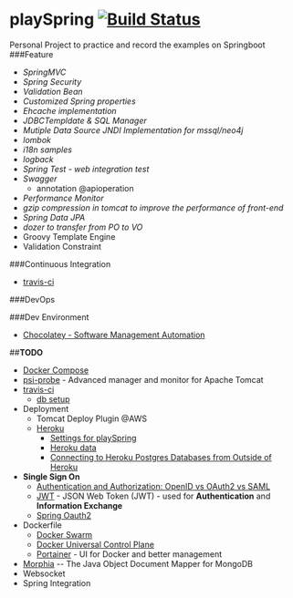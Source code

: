 # playSpring [![Build Status](https://travis-ci.org/Prussia/playSpring.svg?branch=master)](https://travis-ci.org/Prussia/playSpring)
Personal Project to practice and record the examples on Springboot
###Feature
- *SpringMVC*
- *Spring Security*  
- *Validation Bean* 
- *Customized Spring properties*
- *Ehcache implementation* 
- *JDBCTempldate & SQL Manager* 
- *Mutiple Data Source JNDI Implementation for mssql/neo4j*
- *lombok*
- *i18n samples*
- *logback*
- *Spring Test - web integration test*
- *Swagger* 
	* annotation @apioperation
- *Performance Monitor* 
- *gzip compression in tomcat to improve the performance of front-end*
- *Spring Data JPA*
- *dozer to transfer from PO to VO* 
- Groovy Template Engine
- Validation Constraint

###Continuous Integration
- [travis-ci](https://travis-ci.org/)

###DevOps

###Dev Environment
- [Chocolatey - Software Management Automation](https://chocolatey.org/install)

##**TODO**
- [Docker Compose](https://github.com/Prussia/playSpring/tree/master/container/playSpring)
- [psi-probe](https://github.com/psi-probe/psi-probe/releases) - Advanced manager and monitor for Apache Tomcat
- [travis-ci](https://travis-ci.org/)
	- [db setup](https://docs.travis-ci.com/user/database-setup/)
- Deployment
	- Tomcat Deploy Plugin @AWS
	* [Heroku](https://docs.travis-ci.com/user/deployment/heroku/)
		- [Settings for playSpring](https://dashboard.heroku.com/apps/playspring)
		- [Heroku data](https://data.heroku.com/)
		- [Connecting to Heroku Postgres Databases from Outside of Heroku](https://devcenter.heroku.com/articles/connecting-to-heroku-postgres-databases-from-outside-of-heroku)
- **Single Sign On**
	- [Authentication and Authorization: OpenID vs OAuth2 vs SAML](https://spin.atomicobject.com/2016/05/30/openid-oauth-saml/)
	- [JWT](https://jwt.io/introduction/) - JSON Web Token (JWT) - used for **Authentication** and **Information Exchange**
	- [Spring Oauth2](https://projects.spring.io/spring-security-oauth/)
- Dockerfile
	* [Docker Swarm](https://www.docker.com/products/docker-swarm)
	* [Docker Universal Control Plane](https://docs.docker.com/datacenter/ucp/2.0/guides/)
	* [Portainer](http://portainer.io/) - UI for Docker and better management
- [Morphia](https://mongodb.github.io/morphia/) -- The Java Object Document Mapper for MongoDB 
- Websocket         
- Spring Integration
